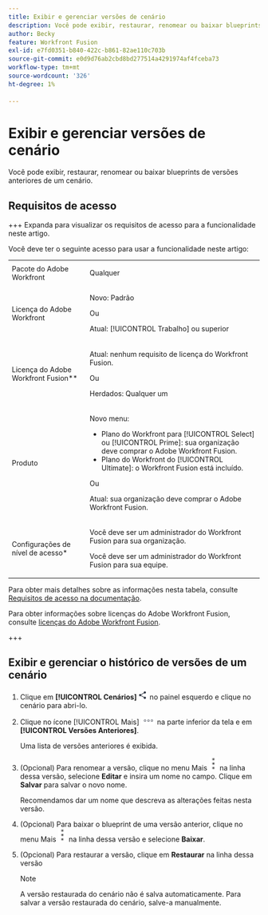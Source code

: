 ```yaml
---
title: Exibir e gerenciar versões de cenário
description: Você pode exibir, restaurar, renomear ou baixar blueprints de versões anteriores de um cenário.
author: Becky
feature: Workfront Fusion
exl-id: e7fd0351-b840-422c-b861-82ae110c703b
source-git-commit: e0d9d76ab2cbd8bd277514a4291974af4fceba73
workflow-type: tm+mt
source-wordcount: '326'
ht-degree: 1%

---
```


# Exibir e gerenciar versões de cenário

Você pode exibir, restaurar, renomear ou baixar blueprints de versões anteriores de um cenário.

## Requisitos de acesso

+++ Expanda para visualizar os requisitos de acesso para a funcionalidade neste artigo.

Você deve ter o seguinte acesso para usar a funcionalidade neste artigo:

<table style="table-layout:auto">
 <col> 
 <col> 
 <tbody> 
  <tr> 
   <td role="rowheader">Pacote do Adobe Workfront</td> 
   <td> <p>Qualquer</p> </td> 
  </tr> 
  <tr data-mc-conditions=""> 
   <td role="rowheader">Licença do Adobe Workfront</td> 
   <td> <p>Novo: Padrão</p><p>Ou</p><p>Atual: [!UICONTROL Trabalho] ou superior</p> </td> 
  </tr> 
  <tr> 
   <td role="rowheader">Licença do Adobe Workfront Fusion**</td> 
   <td>
   <p>Atual: nenhum requisito de licença do Workfront Fusion.</p>
   <p>Ou</p>
   <p>Herdados: Qualquer um </p>
   </td> 
  </tr> 
  <tr> 
   <td role="rowheader">Produto</td> 
   <td>
   <p>Novo menu:</p> <ul><li>Plano do Workfront para [!UICONTROL Select] ou [!UICONTROL Prime]: sua organização deve comprar o Adobe Workfront Fusion.</li><li>Plano do Workfront do [!UICONTROL Ultimate]: o Workfront Fusion está incluído.</li></ul>
   <p>Ou</p>
   <p>Atual: sua organização deve comprar o Adobe Workfront Fusion.</p>
   </td> 
  </tr>
  <tr data-mc-conditions=""> 
   <td role="rowheader">Configurações de nível de acesso*</td> 
   <td> 
     <p>Você deve ser um administrador do Workfront Fusion para sua organização.</p>
     <p>Você deve ser um administrador do Workfront Fusion para sua equipe.</p>
   </td> 
  </tr> 
   </td> 
  </tr> 
 </tbody> 
</table>

Para obter mais detalhes sobre as informações nesta tabela, consulte [Requisitos de acesso na documentação](/help/workfront-fusion/references/licenses-and-roles/access-level-requirements-in-documentation.md).

Para obter informações sobre licenças do Adobe Workfront Fusion, consulte [licenças do Adobe Workfront Fusion](/help/workfront-fusion/set-up-and-manage-workfront-fusion/licensing-operations-overview/license-automation-vs-integration.md).

+++

<!--procedure - open, optional add comment, optional restore version-->

## Exibir e gerenciar o histórico de versões de um cenário

1. Clique em **[!UICONTROL Cenários]** ![Ícone de cenários](assets/scenarios-icon.png) no painel esquerdo e clique no cenário para abri-lo.
1. Clique no ícone [!UICONTROL Mais] ![Mais ícone](assets/more-icon.png) na parte inferior da tela e em **[!UICONTROL Versões Anteriores]**.

   Uma lista de versões anteriores é exibida.
1. (Opcional) Para renomear a versão, clique no menu Mais ![Mais menu](assets/more-icon-vertical.png) na linha dessa versão, selecione **Editar** e insira um nome no campo. Clique em **Salvar** para salvar o novo nome.

   Recomendamos dar um nome que descreva as alterações feitas nesta versão.
1. (Opcional) Para baixar o blueprint de uma versão anterior, clique no menu Mais ![Mais menu](assets/more-icon-vertical.png) na linha dessa versão e selecione **Baixar**.
1. (Opcional) Para restaurar a versão, clique em **Restaurar** na linha dessa versão


   >[!NOTE]
   >
   >A versão restaurada do cenário não é salva automaticamente. Para salvar a versão restaurada do cenário, salve-a manualmente.
